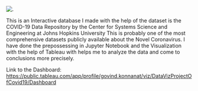 ![.](https://i.imgur.com/6IiTls9.png)

This is an Interactive database I made with the help of the dataset is the COVID-19 Data Repository by the Center for Systems Science and Engineering at Johns Hopkins University 
This is probably one of the most comprehensive datasets publicly available about the Novel Coronavirus.
I have done the prepossessing in Jupyter Notebook and the Visualization with the help of Tableau with helps me to analyze the data and come to conclusions more precisely.

Link to the Dashboard: https://public.tableau.com/app/profile/govind.konnanat/viz/DataVizProjectOfCovid19/Dashboard
